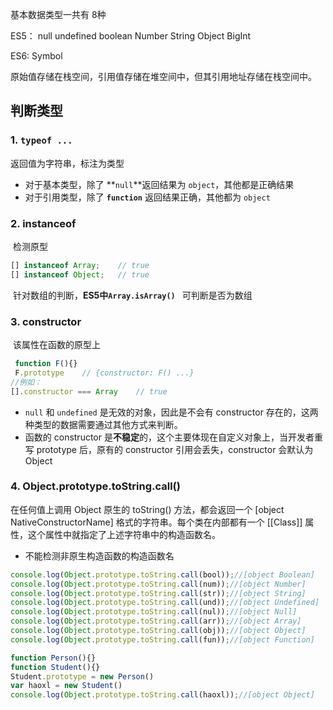 基本数据类型一共有 8种

ES5： null undefined boolean Number String Object  BigInt

ES6:   Symbol



原始值存储在栈空间，引用值存储在堆空间中，但其引用地址存储在栈空间中。



## 判断类型

### 1. `typeof ...`

返回值为字符串，标注为类型

- 对于基本类型，除了 **`null`**返回结果为 `object`，其他都是正确结果
- 对于引用类型，除了 **`function`** 返回结果正确，其他都为 `object`



### 2. instanceof

​	检测原型

```javascript
[] instanceof Array;	// true
[] instanceof Object;	// true
```

​	针对数组的判断，**ES5中`Array.isArray() `** 可判断是否为数组



### 3. constructor

​	该属性在函数的原型上 

```javascript
 function F(){}
 F.prototype	// {constructor: F() ...}
//例如：
[].constructor === Array	// true
```

- `null` 和 `undefined` 是无效的对象，因此是不会有 constructor 存在的，这两种类型的数据需要通过其他方式来判断。
-  函数的 constructor 是**不稳定**的，这个主要体现在自定义对象上，当开发者重写 prototype 后，原有的 constructor 引用会丢失，constructor 会默认为 Object



### 4. Object.prototype.toString.call()



在任何值上调用 Object 原生的 toString() 方法，都会返回一个 [object NativeConstructorName] 格式的字符串。每个类在内部都有一个 [[Class]] 属性，这个属性中就指定了上述字符串中的构造函数名。

- 不能检测非原生构造函数的构造函数名

```javascript
console.log(Object.prototype.toString.call(bool));//[object Boolean]
console.log(Object.prototype.toString.call(num));//[object Number]
console.log(Object.prototype.toString.call(str));//[object String]
console.log(Object.prototype.toString.call(und));//[object Undefined]
console.log(Object.prototype.toString.call(nul));//[object Null]
console.log(Object.prototype.toString.call(arr));//[object Array]
console.log(Object.prototype.toString.call(obj));//[object Object]
console.log(Object.prototype.toString.call(fun));//[object Function]

function Person(){}
function Student(){}
Student.prototype = new Person()
var haoxl = new Student()
console.log(Object.prototype.toString.call(haoxl));//[object Object]
```











